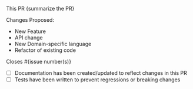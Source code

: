 <!-- Be sure to merge the latest from `develop` and make sure your tests pass -->

This PR {summarize the PR}

Changes Proposed:
- New Feature
- API change
- New Domain-specific language
- Refactor of existing code

Closes #{issue number(s)}

- [ ] Documentation has been created/updated to reflect changes in this PR
- [ ] Tests have been written to prevent regressions or breaking changes
